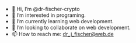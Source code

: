 - 👋 Hi, I’m @dr-fischer-crypto
- 👀 I’m interested in programing.
- 🌱 I’m currently learning web development.
- 💞️ I’m looking to collaborate on web development.
- 📫 How to reach me: dr_j_fischer@web.de

<!---
dr-fischer-crypto/dr-fischer-crypto is a ✨ special ✨ repository because its `README.md` (this file) appears on your GitHub profile.
You can click the Preview link to take a look at your changes.
--->
